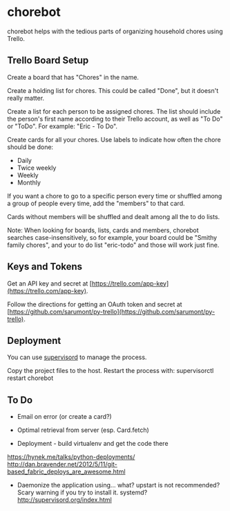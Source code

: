 chorebot
========

chorebot helps with the tedious parts of organizing household chores using
Trello.


Trello Board Setup
------------------

Create a board that has "Chores" in the name.

Create a holding list for chores. This could be called "Done", but it doesn't
really matter.

Create a list for each person to be assigned chores. The list should include 
the person's first name according to their Trello account, as well as "To Do"
or "ToDo". For example: "Eric - To Do".

Create cards for all your chores. Use labels to indicate how often the chore
should be done:

* Daily
* Twice weekly
* Weekly
* Monthly

If you want a chore to go to a specific person every time or shuffled among a 
group of people every time, add the "members" to that card.

Cards without members will be shuffled and dealt among all the to do lists.

Note: When looking for boards, lists, cards and members, chorebot searches 
case-insensitively, so for example, your board could be "Smithy family chores",
and your to do list "eric-todo" and those will work just fine.


Keys and Tokens
---------------

Get an API key and secret at 
[https://trello.com/app-key](https://trello.com/app-key).

Follow the directions for getting an OAuth token and secret at
[https://github.com/sarumont/py-trello](https://github.com/sarumont/py-trello).

Deployment
----------

You can use [supervisord](http://supervisord.org/index.html) to manage the
process.

Copy the project files to the host. Restart the process with:
supervisorctl restart chorebot


To Do
-----

* Email on error (or create a card?)

* Optimal retrieval from server (esp. Card.fetch)

* Deployment - build virtualenv and get the code there

https://hynek.me/talks/python-deployments/
http://dan.bravender.net/2012/5/11/git-based_fabric_deploys_are_awesome.html

* Daemonize the application using... what? 
  upstart is not recommended? Scary warning if you try to install it.
  systemd?
  http://supervisord.org/index.html

